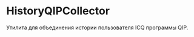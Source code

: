 HistoryQIPCollector
===================

Утилита для объединения истории пользователя ICQ программы QIP.
